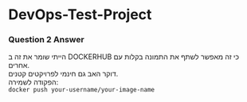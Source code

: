 # DevOps-Test-Project

### Question 2 Answer

הייתי שומר את זה ב DOCKERHUB כי
זה מאפשר לשתף את התמונה בקלות עם אחרים.  
דוקר האב גם חינמי לפרויקטים קטנים.  
הפקודה לשמירה:  
`docker push your-username/your-image-name`
